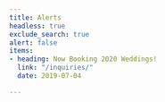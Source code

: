 ```yaml
---
title: Alerts
headless: true
exclude_search: true
alert: false
items:
- heading: Now Booking 2020 Weddings!
  link: "/inquiries/"
  date: 2019-07-04

---
```

